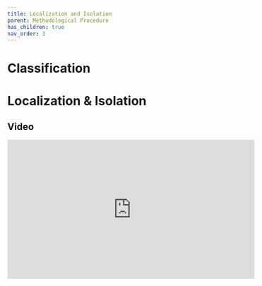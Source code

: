 ```yaml
---
title: Localization and Isolation
parent: Methodological Procedure
has_children: true
nav_order: 3
---
```


# Classification

# Localization & Isolation


## Video
<iframe width="560" height="315" src="https://www.youtube.com/watch?v=xD6Zaj6p1f8&list=PL4CTZWpCaHQkNZIBynOHFW0PTDxjiGFT5&index=1" title="YouTube video player" frameborder="0" allow="accelerometer; autoplay; clipboard-write; encrypted-media; gyroscope; picture-in-picture; web-share" referrerpolicy="strict-origin-when-cross-origin" allowfullscreen></iframe>
